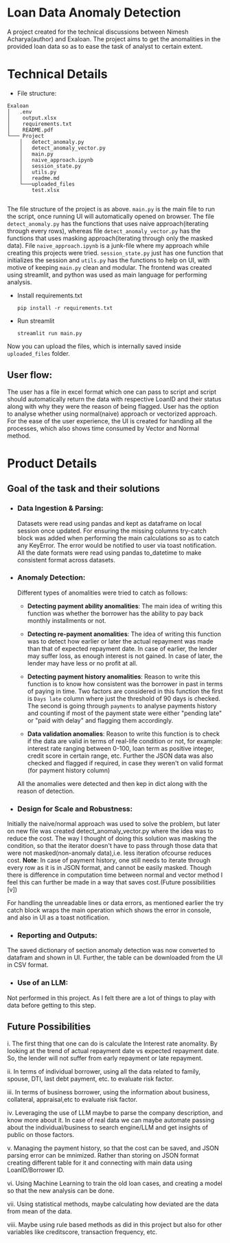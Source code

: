 
# Loan Data Anomaly Detection

A project created for the technical discussions between Nimesh Acharya(author) and Exaloan.
The project aims to get the anomalities in the provided loan data so as to ease the task of analyst to certain extent.

# Technical Details
- File structure:
```
Exaloan
│   .env
│    output.xlsx
│    requirements.txt
│    README.pdf
└─── Project
    │   detect_anomaly.py
    │   detect_anomaly_vector.py
    │   main.py
    │   naive_approach.ipynb
    │   session_state.py
    │   utils.py
    │   readme.md
    └───uploaded_files
        test.xlsx
    
```
The file structure of the project is as above. `main.py` is the main file to run the script, once running UI will automatically opened on browser. The file `detect_anomaly.py` has the functions that uses naive approach(iterating through every rows), whereas file `detect_anomaly_vector.py` has the functions that uses masking approach(iterating through only the masked data). File `naive_approach.ipynb` is a junk-file where my approach while creating this projects were tried. `session_state.py` just has one function that initializes the session and `utils.py` has the functions to help on UI, with motive of keeping `main.py` clean and modular.
The frontend was created using streamlit, and python was used as main language for performing analysis.

- Install requirements.txt
    ```
    pip install -r requirements.txt
    ```
- Run streamlit
    ```
    streamlit run main.py
    ```

Now you can upload the files, which is internally saved inside `uploaded_files` folder. 

## User flow:
The user has a file in excel format which one can pass to script and script should automatically return the data with respective LoanID and their status along with why they were the reason of being flagged. 
User has the option to analyse whether using normal(naive) approach or vectorized approach. 
For the ease of the user experience, the UI is created for handling all the processes, which also shows time consumed by Vector and Normal method.

# Product Details
## Goal of the task and their solutions

- ### Data Ingestion & Parsing:
    Datasets were read using pandas and kept as dataframe on local session once updated. For ensuring the missing columns try-catch block was added when performing the main calculations so as to catch any KeyError. The error would be notified to user via toast notification. All the date formats were read using pandas to_datetime to make consistent format across datasets.

- ### Anomaly Detection:
    Different types of anomalities were tried to catch as follows:
    - **Detecting payment ability anomalities**: The main idea of writing this function was whether the borrower has the ability to pay back monthly installments or not.

    - **Detecting re-payment anomalities**: The idea of writing this function was to detect how earlier or later the actual repayment was made than that of expected repayment date. In case of earlier, the lender may suffer loss, as enough interest is not gained. In case of later, the lender may have less or no profit at all.

    - **Detecting payment history anomalities**: Reason to write this function is to know how consistent was the borrower in past in terms of paying in time. Two factors are considered in this function the first is `Days late` column where just the threshold of 90 days is checked. The second is going through `payments` to analyse payments history and counting if most of the payment state were either "pending late" or "paid with delay" and flagging them accordingly.

    - **Data validation anomalies**: Reason to write this function is to check if the data are valid in terms of real-life condition or not, for example: interest rate ranging between 0-100, loan term as positive integer, credit score in certain range, etc. Further the JSON data was also checked and flagged if required, in case they weren't on valid format (for payment history column)

    All the anomalies were detected and then kep in dict along with the reason of detection.

- ### Design for Scale and Robustness: 
Initially the naive/normal approach was used to solve the problem, but later on new file was created detect_anomaly_vector.py where the idea was to reduce the cost. The way I thought of doing this solution was masking the condition, so that the iterator doesn't have to pass through those data that were not masked(non-anomaly data),i.e. less iteration ofcourse reduces cost.
 **Note**: In case of payment history, one still needs to iterate through every row as it is in JSON format, and cannot be easily masked. Though there is difference in computation time between normal and vector method I feel this can further be made in a way that saves cost.(Future possibilities [v])

For handling the unreadable lines or data errors, as mentioned earlier the try catch block wraps the main operation which shows the error in console, and also in UI as a toast notification.

- ### Reporting and Outputs:
The saved dictionary of section anomaly detection was now converted to datafram and shown in UI. Further, the table can be downloaded from the UI in CSV format.

- ### Use of an LLM:
Not performed in this project. As I felt there are a lot of things to play with data before getting to this step.

## Future Possibilities

i. The first thing that one can do is calculate the Interest rate anomality. By looking at the trend of actual repayment date vs expected repayment date. So, the lender will not suffer from early repayment or late repayment.

ii. In terms of individual borrower, using all the data related to family, spouse, DTI, last debt payment, etc. to evaluate risk factor.

iii. In terms of business borrower, using the information about business, collateral, appraisal,etc to evaluate risk factor.

iv. Leveraging the use of LLM maybe to parse the company description, and know more about it. In case of real data we can maybe automate passing about the individual/business to search engine/LLM and get insights of public on those factors.

v. Managing the payment history, so that the cost can be saved, and JSON parsing error can be mnimized. Rather than storing on JSON format creating different table for it and connecting with main data using LoanID/Borrower ID.

vi. Using Machine Learning to train the old loan cases, and creating a model so that the new analysis can be done.

vii. Using statistical methods, maybe calculating how deviated are the data from mean of the data.

viii. Maybe using rule based methods as did in this project but also for other variables like creditscore, transaction frequency, etc.

